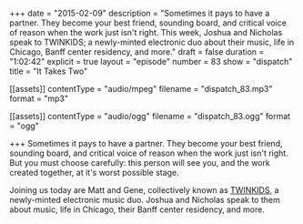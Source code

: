 +++
date = "2015-02-09"
description = "Sometimes it pays to have a partner. They become your best friend, sounding board, and critical voice of reason when the work just isn't right. This week, Joshua and Nicholas speak to TWINKIDS; a newly-minted electronic duo about their music, life in Chicago, Banff center residency, and more."
draft = false
duration = "1:02:42"
explicit = true
layout = "episode"
number = 83
show = "dispatch"
title = "It Takes Two"

[[assets]]
  contentType = "audio/mpeg"
  filename = "dispatch_83.mp3"
  format = "mp3"

[[assets]]
  contentType = "audio/ogg"
  filename = "dispatch_83.ogg"
  format = "ogg"

+++
Sometimes it pays to have a partner. They become your best friend, sounding board, and critical voice of reason when the work just isn't right. But you must choose carefully: this person will see you, and the work created together, at it's worst possible stage.

Joining us today are Matt and Gene, collectively known as [TWINKIDS](https://www.facebook.com/officialtwinkids), a newly-minted electronic music duo. Joshua and Nicholas speak to them about music, life in Chicago, their Banff center residency, and more.